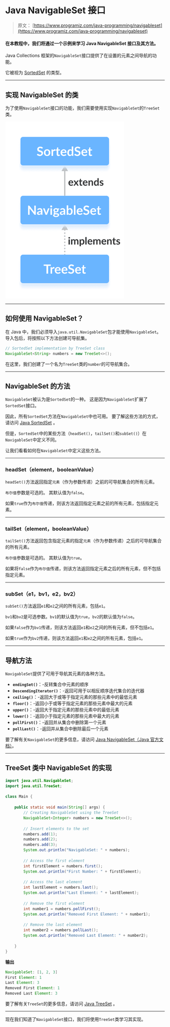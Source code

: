 # Java NavigableSet 接口

> 原文： [https://www.programiz.com/java-programming/navigableset](https://www.programiz.com/java-programming/navigableset)

#### 在本教程中，我们将通过一个示例来学习 Java NavigableSet 接口及其方法。

Java Collections 框架的`NavigableSet`接口提供了在设置的元素之间导航的功能。

它被视为 [SortedSet](/java-programming/sortedset "Java SortedSet Interface") 的类型。

* * *

## 实现 NavigableSet 的类

为了使用`NavigableSet`接口的功能，我们需要使用实现`NavigableSet`的`TreeSet`类。

![The TreeSet class implements the NavigableSet interface.](img/a4bb57fa55f245d0db8d06418076ee69.png)

* * *

## 如何使用 NavigableSet？

在 Java 中，我们必须导入`java.util.NavigableSet`包才能使用`NavigableSet`。 导入包后，将按照以下方法创建可导航集。

```java
// SortedSet implementation by TreeSet class
NavigableSet<String> numbers = new TreeSet<>(); 
```

在这里，我们创建了一个名为`TreeSet`类的`number`的可导航集合。

* * *

## NavigableSet 的方法

`NavigableSet`被认为是`SortedSet`的一种。 这是因为`NavigableSet`扩展了`SortedSet`接口。

因此，所有`SortedSet`方法在`NavigableSet`中也可用。 要了解这些方法的方式，请访问 [Java SortedSet](https://www.programiz.com/java-programming/sortedset) 。

但是，`SortedSet`中的某些方法（`headSet()`，`tailSet()`和`subSet()`）在`NavigableSet`中定义不同。

让我们看看如何在`NavigableSet`中定义这些方法。

* * *

### headSet（element，booleanValue）

`headSet()`方法返回指定`元素`（作为参数传递）之前的可导航集合的所有元素。

`布尔值`参数是可选的。 其默认值为`false`。

如果`true`作为`布尔值`传递，则该方法返回指定元素之前的所有元素，包括指定元素。

* * *

### tailSet（element，booleanValue）

`tailSet()`方法返回包含指定元素的指定`元素`（作为参数传递）之后的可导航集合的所有元素。

`布尔值`参数是可选的。 其默认值为`true`。

如果将`false`作为`布尔值`传递，则该方法返回指定元素之后的所有元素，但不包括指定元素。

* * *

### subSet（e1，bv1，e2，bv2）

`subSet()`方法返回`e1`和`e2`之间的所有元素，包括`e1`。

`bv1`和`bv2`是可选参数。`bv1`的默认值为`true`，`bv2`的默认值为`false`。

如果`false`作为`bv1`传递，则该方法返回`e1`和`e2`之间的所有元素，但不包括`e1`。

如果`true`作为`bv2`传递，则该方法返回`e1`和`e2`之间的所有元素，包括`e1`。

* * *

## 导航方法

`NavigableSet`提供了可用于导航其元素的各种方法。

*   **`endingSet()`**：-反转集合中元素的顺序
*   **`DescendingIterator()`**：-返回可用于以相反顺序迭代集合的迭代器
*   **`ceiling()`**：-返回大于或等于指定元素的那些元素中的最低元素
*   **`floor()`**：-返回小于或等于指定元素的那些元素中最大的元素
*   **`upper()`**：-返回大于指定元素的那些元素中的最低元素
*   **`lower()`**：-返回小于指定元素的那些元素中最大的元素
*   **`pollFirst()`**：-返回并从集合中删除第一个元素
*   **`pollLast()`**：-返回并从集合中删除最后一个元素

要了解有关`NavigableSet`的更多信息，请访问 [Java NavigableSet（Java 官方文档）](https://docs.oracle.com/javase/7/docs/api/java/util/NavigableSet.html)。

* * *

## TreeSet 类中 NavigableSet 的实现

```java
import java.util.NavigableSet;
import java.util.TreeSet;

class Main {

    public static void main(String[] args) {
        // Creating NavigableSet using the TreeSet
        NavigableSet<Integer> numbers = new TreeSet<>();

        // Insert elements to the set
        numbers.add(1);
        numbers.add(2);
        numbers.add(3);
        System.out.println("NavigableSet: " + numbers);

        // Access the first element
        int firstElement = numbers.first();
        System.out.println("First Number: " + firstElement);

        // Access the last element
        int lastElement = numbers.last();
        System.out.println("Last Element: " + lastElement);

        // Remove the first element
        int number1 = numbers.pollFirst();
        System.out.println("Removed First Element: " + number1);

        // Remove the last element
        int number2 = numbers.pollLast();
        System.out.println("Removed Last Element: " + number2);

    }
} 
```

**输出**

```java
NavigableSet: [1, 2, 3]
First Element: 1
Last Element: 3
Removed First Element: 1
Removed Last Element: 3 
```

要了解有关`TreeSet`的更多信息，请访问 [Java TreeSet](/java-programming/treeset "Java TreeSet Class") 。

* * *

现在我们知道了`NavigableSet`接口，我们将使用`TreeSet`类学习其实现。